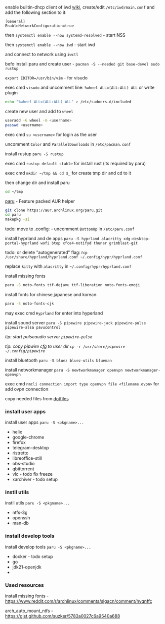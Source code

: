 enable builtin-dhcp client of iwd [wiki](https://wiki.archlinux.org/title/Iwd#Enable_built-in_network_configuration), create/edit `/etc/iwd/main.conf` and add the following section to it:
```
[General]
EnableNetworkConfiguration=true
```
then `systemctl enable --now systemd-resolved` - start NSS

then `systemctl enable --now iwd` - start iwd

and connect to network using `iwctl`

befo install paru and create user - `pacman -S --needed git base-devel sudo rustup`

`export EDITOR=/usr/bin/vim` - for visudo

exec cmd `visudo` and uncomment line: `%wheel ALL=(ALL:ALL) ALL`
or write plugin
```sh
echo "%wheel ALL=(ALL:ALL) ALL" > /etc/sudoers.d/included
```

create new user and add to `wheel`
```sh
useradd -G wheel -m <username>
passwd <username>
``` 

exec cmd `su <username>` for login as the user

uncomment `Color` and `ParallelDownloads` in `/etc/pacman.conf`

install rustup `paru -S rustup`

exec cmd `rustup default stable` for install rust (its required by paru)

exec cmd `mkdir ~/tmp && cd $_` for create tmp dir and cd to it

then change dir and install paru
```sh
cd ~/tmp
```
[paru](https://github.com/Morganamilo/paru) - Feature packed AUR helper
```sh
git clone https://aur.archlinux.org/paru.git
cd paru
makepkg -si
```

todo: move to .config: - uncomment `BottomUp` in `/etc/paru.conf`

install hyprland and de apps `paru -S hyprland alacritty xdg-desktop-portal-hyprland wofi btop xfce4-notifyd thunar grimblast-git`

todo: or delete "autogenerated" flag: r`cp /usr/share/hyprland/hyprland.conf ~/.config/hypr/hyprland.conf`

replace `kitty` with `alacritty` in `~/.config/hypr/hyprland.conf`

install missing fonts
```sh
paru -S noto-fonts ttf-dejavu ttf-liberation noto-fonts-emoji
```
install fonts for chinese,japanese and korean 
```sh
paru -S noto-fonts-cjk  
```

may exec cmd `Hyprland` for enter into hyperland



install sound server `paru -S pipewire pipewire-jack pipewire-pulse pipewire-alsa pavucontrol`

*tip: start pulseaudio server `pipewire-pulse`*

*tip: copy pipwire cfg to user dir `cp -r /usr/share/pipewire ~/.config/pipewire`*

install bluetooth `paru -S bluez bluez-utils blueman`

install networkmanager `paru -S newtworkmanager openvpn newtworkmanager-openvpn`

exec cmd `nmcli connection import type openvpn file <filename.ovpn>` for add ovpn connection

copy needed files from [dotfiles](https://github.com/Saime-0/config)


### install user apps
install user apps `paru -S <pkgname>...`
- helix
- google-chrome
- firefox
- telegram-desktop
- ristretto
- libreoffice-still
- obs-studio
- qbittorrent
- vlc - todo fix freeze
- xarchiver - todo setup

### instll utils
instll utils `paru -S <pkgname>...`
- ntfs-3g
- openssh
- man-db

### install develop tools
install develop tools `paru -S <pkgname>...`
- docker - todo setup
- go
- jdk21-openjdk
- 


### Used resources

install missing fonts - https://www.reddit.com/r/archlinux/comments/slgacn/comment/hvqnffc

arch_auto_mount_ntfs - https://gist.github.com/suzker/5783a0027c6a9540a688
